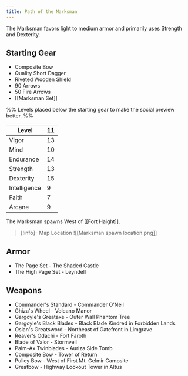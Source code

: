 ```yaml
---
title: Path of the Marksman
---
```


The Marksman favors light to medium armor and primarily uses Strength and Dexterity.

## Starting Gear
- Composite Bow
- Quality Short Dagger
- Riveted Wooden Shield
- 90 Arrows
- 50 Fire Arrows
- [[Marksman Set]]

%% Levels placed below the starting gear to make the social preview better. %%

| Level | 11 |
| ---- | ---- |
| Vigor | 13 |
| Mind | 10 |
| Endurance | 14 |
| Strength | 13 |
| Dexterity | 15 |
| Intelligence | 9 |
| Faith | 7 |
| Arcane | 9 |

The Marksman spawns West of [[Fort Haight]].

> [!info]- Map Location
> ![[Marksman spawn location.png]]

## Armor
- The Page Set - The Shaded Castle
- The High Page Set - Leyndell
## Weapons
- Commander's Standard - Commander O'Neil
- Ghiza's Wheel - Volcano Manor
- Gargoyle's Greataxe - Outer Wall Phantom Tree
- Gargoyle's Black Blades - Black Blade Kindred in Forbidden Lands
- Osian's Greatsword - Northeast of Gatefront in Limgrave
- Reaver's Odachi - Fort Faroth
- Blade of Valor - Stormveil
- Palm-Ax Twinblades - Auriza Side Tomb
- Composite Bow - Tower of Return
- Pulley Bow - West of First Mt. Gelmir Campsite
- Greatbow - Highway Lookout Tower in Altus
